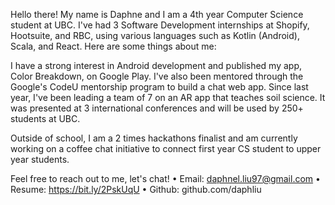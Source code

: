 Hello there! My name is Daphne and I am a 4th year Computer Science student at UBC. I've had 3 Software Development internships at Shopify, Hootsuite, and RBC, using various languages such as Kotlin (Android), Scala, and React. Here are some things about me: 

I have a strong interest in Android development and published my app, Color Breakdown, on Google Play. I've also been mentored through the Google's CodeU mentorship program to build a chat web app. Since last year, I've been leading a team of 7 on an AR app that teaches soil science. It was presented at 3 international conferences and will be used by 250+ students at UBC. 

Outside of school, I am a 2 times hackathons finalist and am currently working on a coffee chat initiative to connect first year CS student to upper year students.

Feel free to reach out to me, let's chat! 
•	Email: daphnel.liu97@gmail.com
•	Resume: https://bit.ly/2PskUqU
•	Github: github.com/daphliu 

